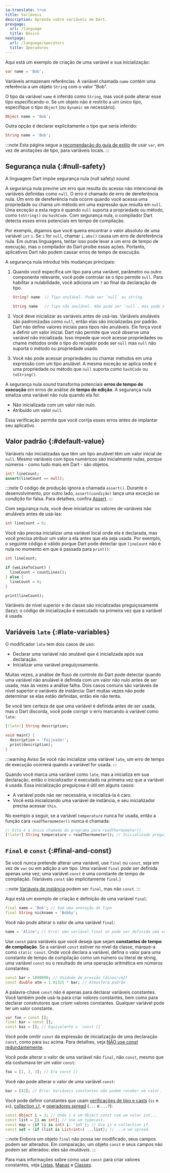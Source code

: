 ```yaml
---
ia-translate: true
title: Variáveis
description: Aprenda sobre variáveis em Dart.
prevpage:
  url: /language
  title: Básico
nextpage:
  url: /language/operators
  title: Operadores
---
```


<?code-excerpt replace="/ *\/\/\s+ignore_for_file:[^\n]+\n//g; /(^|\n) *\/\/\s+ignore:[^\n]+\n/$1/g; /(\n[^\n]+) *\/\/\s+ignore:[^\n]+\n/$1\n/g; / *\/\/\s+ignore:[^\n]+//g; /([A-Z]\w*)\d\b/$1/g"?>

Aqui está um exemplo de criação de uma variável e sua inicialização:

<?code-excerpt "misc/lib/language_tour/variables.dart (var-decl)"?>
```dart
var name = 'Bob';
```

Variáveis armazenam referências. A variável chamada `name` contém uma
referência a um objeto `String` com o valor "Bob".

O tipo da variável `name` é inferido como `String`,
mas você pode alterar esse tipo especificando-o.
Se um objeto não é restrito a um único tipo,
especifique o tipo `Object` (ou `dynamic` se necessário).

<?code-excerpt "misc/lib/language_tour/variables.dart (type-decl)"?>
```dart
Object name = 'Bob';
```

Outra opção é declarar explicitamente o tipo que seria inferido:

<?code-excerpt "misc/lib/language_tour/variables.dart (static-types)"?>
```dart
String name = 'Bob';
```

:::note
Esta página segue a
[recomendação do guia de estilo](/effective-dart/design#types)
de usar `var`, em vez de anotações de tipo, para variáveis locais.
:::

## Segurança nula {:#null-safety}

A linguagem Dart impõe segurança nula (null safety) _sound_.

A segurança nula previne um erro que resulta do acesso não intencional
de variáveis definidas como `null`. O erro é chamado de erro de dereferência nula.
Um erro de dereferência nula ocorre quando você acessa uma propriedade ou chama um método
em uma expressão que resulta em `null`.
Uma exceção a esta regra é quando `null` suporta a propriedade ou método,
como `toString()` ou `hashCode`. Com segurança nula, o compilador Dart
detecta esses erros potenciais em tempo de compilação.

Por exemplo, digamos que você queira encontrar o valor absoluto de uma variável `int` `i`.
Se `i` for `null`, chamar `i.abs()` causa um erro de dereferência nula.
Em outras linguagens, tentar isso pode levar a um erro de tempo de execução,
mas o compilador do Dart proíbe essas ações.
Portanto, aplicativos Dart não podem causar erros de tempo de execução.

A segurança nula introduz três mudanças principais:

1.  Quando você especifica um tipo para uma variável, parâmetro ou outro
    componente relevante, você pode controlar se o tipo permite `null`.
    Para habilitar a nulabilidade, você adiciona um `?` ao final da declaração de tipo.

    ```dart
    String? name  // Tipo anulável. Pode ser `null` ou string.

    String name   // Tipo não anulável. Não pode ser `null`, mas pode ser string.
    ```

2.  Você deve inicializar as variáveis antes de usá-las.
    Variáveis anuláveis são padronizadas como `null`, então elas são inicializadas por padrão.
    Dart não define valores iniciais para tipos não anuláveis.
    Ele força você a definir um valor inicial.
    Dart não permite que você observe uma variável não inicializada.
    Isso impede que você acesse propriedades ou chame métodos
    onde o tipo do receptor pode ser `null`
    mas `null` não suporta o método ou propriedade usado.

3.  Você não pode acessar propriedades ou chamar métodos em uma expressão com um
    tipo anulável. A mesma exceção se aplica onde é uma propriedade ou método que `null` suporta como `hashCode` ou `toString()`.

A segurança nula _sound_ transforma potenciais **erros de tempo de execução**
em erros de análise de **tempo de edição**.
A segurança nula sinaliza uma variável não nula quando ela foi:

* Não inicializada com um valor não nulo.
* Atribuído um valor `null`.

Essa verificação permite que você corrija esses erros _antes_ de implantar seu aplicativo.

## Valor padrão {:#default-value}

Variáveis não inicializadas que têm um tipo anulável
têm um valor inicial de `null`.
Mesmo variáveis com tipos numéricos são inicialmente nulas,
porque números - como tudo mais em Dart - são objetos.

<?code-excerpt "misc/test/language_tour/variables_test.dart (var-null-init)"?>
```dart
int? lineCount;
assert(lineCount == null);
```

:::note
O código de produção ignora a chamada `assert()`. Durante o desenvolvimento, por outro
lado, <code>assert(<em>condição</em>)</code> lança uma exceção se
_condição_ for falsa. Para detalhes, confira [Assert][].
:::

Com segurança nula, você deve inicializar os valores
de variáveis não anuláveis antes de usá-las:

<?code-excerpt "misc/lib/language_tour/variables.dart (var-ns-init)"?>
```dart
int lineCount = 0;
```

Você não precisa inicializar uma variável local onde ela é declarada,
mas você precisa atribuir um valor a ela antes que ela seja usada.
Por exemplo, o seguinte código é válido porque
Dart pode detectar que `lineCount` não é nula no momento
em que é passada para `print()`:

<?code-excerpt "misc/lib/language_tour/variables.dart (var-ns-flow)"?>
```dart
int lineCount;

if (weLikeToCount) {
  lineCount = countLines();
} else {
  lineCount = 0;
}

print(lineCount);
```

Variáveis de nível superior e de classe são inicializadas preguiçosamente (lazy);
o código de inicialização é executado
na primeira vez que a variável é usada.


## Variáveis `late` {:#late-variables}

O modificador `late` tem dois casos de uso:

* Declarar uma variável não anulável que é inicializada após sua declaração.
* Inicializar uma variável preguiçosamente.

Muitas vezes, a análise de fluxo de controle do Dart pode detectar quando uma variável não anulável
é definida com um valor não nulo antes de ser usada,
mas às vezes a análise falha.
Dois casos comuns são variáveis de nível superior e variáveis de instância:
Dart muitas vezes não pode determinar se elas estão definidas,
então ele não tenta.

Se você tem certeza de que uma variável é definida antes de ser usada,
mas o Dart discorda,
você pode corrigir o erro marcando a variável como `late`:

<?code-excerpt "misc/lib/language_tour/variables.dart (var-late-top-level)" replace="/late/[!$&!]/g"?>
```dart
[!late!] String description;

void main() {
  description = 'Feijoada!';
  print(description);
}
```

:::warning Aviso
Se você não inicializar uma variável `late`,
um erro de tempo de execução ocorrerá quando a variável for usada.
:::

Quando você marca uma variável como `late`, mas a inicializa em sua declaração,
então o inicializador é executado na primeira vez que a variável é usada.
Essa inicialização preguiçosa é útil em alguns casos:

* A variável pode não ser necessária,
  e inicializá-la é caro.
* Você está inicializando uma variável de instância,
  e seu inicializador precisa acessar `this`.

No exemplo a seguir,
se a variável `temperature` nunca for usada,
então a função cara `readThermometer()` nunca é chamada:

<?code-excerpt "misc/lib/language_tour/variables.dart (var-late-lazy)" replace="/late/[!$&!]/g"?>
```dart
// Esta é a única chamada do programa para readThermometer().
[!late!] String temperature = readThermometer(); // Inicializado preguiçosamente.
```


## `Final` e `const` {:#final-and-const}

Se você nunca pretende alterar uma variável, use `final` ou `const`, seja
em vez de `var` ou em adição a um tipo. Uma variável `final` pode ser definida
apenas uma vez; uma variável `const` é uma constante de tempo de compilação. (Variáveis `const`
são implicitamente `final`.)

:::note
[Variáveis de instância][] podem ser `final`, mas não `const`.
:::

Aqui está um exemplo de criação e definição de uma variável `final`:

<?code-excerpt "misc/lib/language_tour/variables.dart (final)"?>
```dart
final name = 'Bob'; // Sem uma anotação de tipo
final String nickname = 'Bobby';
```

Você não pode alterar o valor de uma variável `final`:

<?code-excerpt "misc/lib/language_tour/variables.dart (cant-assign-to-final)"?>
```dart tag=fails-sa
name = 'Alice'; // Erro: uma variável final só pode ser definida uma vez.
```

Use `const` para variáveis que você deseja que sejam **constantes de tempo de compilação**. Se
a variável `const` estiver no nível da classe, marque-a como `static const`.
Onde você declara a variável, defina o valor para uma constante de tempo de compilação
como um número ou literal de string, uma variável `const` ou o resultado
de uma operação aritmética em números constantes:

<?code-excerpt "misc/lib/language_tour/variables.dart (const)"?>
```dart
const bar = 1000000; // Unidade de pressão (dinas/cm2)
const double atm = 1.01325 * bar; // Atmosfera padrão
```

A palavra-chave `const` não é apenas para declarar variáveis constantes.
Você também pode usá-la para criar _valores_ constantes,
bem como para declarar construtores que _criam_ valores constantes.
Qualquer variável pode ter um valor constante.

<?code-excerpt "misc/lib/language_tour/variables.dart (const-vs-final)"?>
```dart
var foo = const [];
final bar = const [];
const baz = []; // Equivalente a `const []`
```

Você pode omitir `const` da expressão de inicialização de uma declaração `const`,
como para `baz` acima. Para detalhes, veja [NÃO use const redundantemente][].

Você pode alterar o valor de uma variável não `final`, não `const`,
mesmo que ela costumava ter um valor `const`:

<?code-excerpt "misc/lib/language_tour/variables.dart (reassign-to-non-final)"?>
```dart
foo = [1, 2, 3]; // Era const []
```

Você não pode alterar o valor de uma variável `const`:

<?code-excerpt "misc/lib/language_tour/variables.dart (cant-assign-to-const)"?>
```dart tag=fails-sa
baz = [42]; // Erro: Variáveis constantes não podem receber um valor.
```

Você pode definir constantes que usam
[verificações de tipo e casts][] (`is` e `as`),
[collection `if`][],
e [operadores spread][] (`...` e `...?`):

<?code-excerpt "misc/lib/language_tour/variables.dart (const-dart-25)"?>
```dart
const Object i = 3; // Onde i é um Object const com um valor int...
const list = [i as int]; // Use um typecast.
const map = {if (i is int) i: 'int'}; // Use is e collection if.
const set = {if (list is List<int>) ...list}; // ...e um spread.
```

:::note
Embora um objeto `final` não possa ser modificado,
seus campos podem ser alterados.
Em comparação, um objeto `const` e seus campos
não podem ser alterados: eles são _imutáveis_.
:::

Para mais informações sobre como usar `const` para criar valores constantes, veja
[Listas][], [Mapas][] e [Classes][].


[Assert]: /language/error-handling#assert
[Variáveis de instância]: /language/classes#instance-variables
[NÃO use const redundantemente]: /effective-dart/usage#dont-use-const-redundantly
[verificações de tipo e casts]: /language/operators#type-test-operators
[collection `if`]: /language/collections#control-flow-operators
[operadores spread]: /language/collections#spread-operators
[Listas]: /language/collections#lists
[Mapas]: /language/collections#maps
[Classes]: /language/classes
